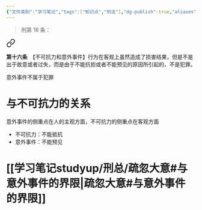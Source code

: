 ```yaml
---
{"文件类别":"学习笔记","tags":["知识点","刑法"],"dg-publish":true,"aliases":["不能预见"],"permalink":"/学习笔记studyup/刑总/意外事件/","dgPassFrontmatter":true,"created":"2024-11-02T19:08:41.413+08:00","updated":"2024-11-02T19:16:14.359+08:00"}
---
```


>刑第 16 条：
<div class="transclusion internal-embed is-loaded"><a class="markdown-embed-link" href="/////#t16" aria-label="Open link"><svg xmlns="http://www.w3.org/2000/svg" width="24" height="24" viewBox="0 0 24 24" fill="none" stroke="currentColor" stroke-width="2" stroke-linecap="round" stroke-linejoin="round" class="svg-icon lucide-link"><path d="M10 13a5 5 0 0 0 7.54.54l3-3a5 5 0 0 0-7.07-7.07l-1.72 1.71"></path><path d="M14 11a5 5 0 0 0-7.54-.54l-3 3a5 5 0 0 0 7.07 7.07l1.71-1.71"></path></svg></a><div class="markdown-embed">



**第十六条**　【不可抗力和意外事件】行为在客观上虽然造成了损害结果，但是不是出于故意或者过失，而是由于不能抗拒或者不能预见的原因所引起的，不是犯罪。 

</div></div>


意外事件不属于犯罪
# 与不可抗力的关系
意外事件的侧重点在人的主观方面，不可抗力的侧重点在客观方面
- 不可抗力：不能抵抗
- 意外事件：不能预见
# [[学习笔记studyup/刑总/疏忽大意#与意外事件的界限\|疏忽大意#与意外事件的界限]]